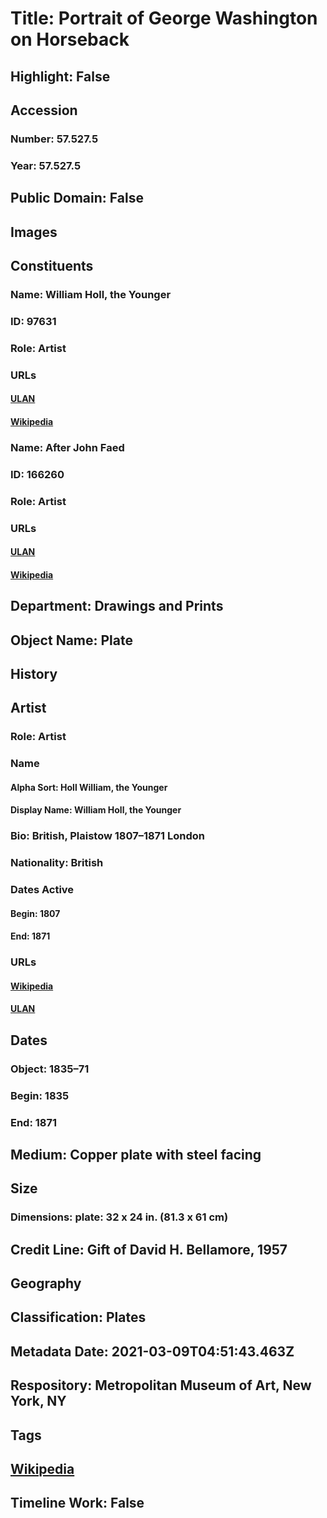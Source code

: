 # Title: Portrait of George Washington on Horseback
## Highlight: False
## Accession
### Number: 57.527.5
### Year: 57.527.5
## Public Domain: False
## Images
## Constituents
### Name: William Holl, the Younger
### ID: 97631
### Role: Artist
### URLs
#### [ULAN](http://vocab.getty.edu/page/ulan/500070449)
#### [Wikipedia](https://www.wikidata.org/wiki/Q4020051)
### Name: After John Faed
### ID: 166260
### Role: Artist
### URLs
#### [ULAN](http://vocab.getty.edu/page/ulan/500024696)
#### [Wikipedia](https://www.wikidata.org/wiki/Q955520)
## Department: Drawings and Prints
## Object Name: Plate
## History
## Artist
### Role: Artist
### Name
#### Alpha Sort: Holl William, the Younger
#### Display Name: William Holl, the Younger
### Bio: British, Plaistow 1807–1871 London
### Nationality: British
### Dates Active
#### Begin: 1807
#### End: 1871
### URLs
#### [Wikipedia](https://www.wikidata.org/wiki/Q4020051)
#### [ULAN](http://vocab.getty.edu/page/ulan/500070449)
## Dates
### Object: 1835–71
### Begin: 1835
### End: 1871
## Medium: Copper plate with steel facing
## Size
### Dimensions: plate: 32 x 24 in. (81.3 x 61 cm)
## Credit Line: Gift of David H. Bellamore, 1957
## Geography
## Classification: Plates
## Metadata Date: 2021-03-09T04:51:43.463Z
## Respository: Metropolitan Museum of Art, New York, NY
## Tags
## [Wikipedia](https://www.wikidata.org/wiki/Q105301617)
## Timeline Work: False